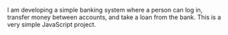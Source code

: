 I am developing a simple banking system where a person can log in, transfer money between accounts, and take a loan from the bank. This is a very simple JavaScript project.
